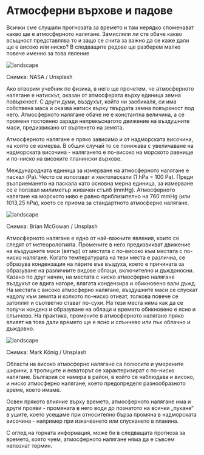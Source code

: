 # Атмосферни върхове и падове

Всички сме слушали прогнозата за времето и там нерядко споменават какво ще е атмосферното налягане. Замисляли ли сте обаче какво всъщност представлява то и защо се счита за важно да се каже дали ще е високо или ниско? В следващите редове ще разберем малко повече именно за това явление

![landscape](https://images.unsplash.com/photo-1446776811953-b23d57bd21aa?q=80&w=1472&auto=format&fit=crop&ixlib=rb-4.0.3&ixid=M3wxMjA3fDB8MHxwaG90by1wYWdlfHx8fGVufDB8fHx8fA%3D%3D)

<p class='caption'>Снимка: NASA / Unsplash<p>

Ако отворим учебник по физика, в него ще прочетем, че атмосферното налягане е натискът, оказан от атмосферата върху единица земна повърхност. С други думи, въздухът, който ни заобикаля, си има собствена маса и оказва натиск върху твърдата земна повърхност под него. Атмосферното налягане обаче не е константна величина, а се променя постоянно заради непрекъснатото движение на въздушните маси, предизвикано от въртенето на земята.

Атмосферното налягане е пряко зависимо и от надморската височина, на която се измерва. В общия случай то се понижава с увеличаване на надморската височина - налягането е по-високо на морското равнище и по-ниско на високите планински върхове. 

Международната единица за измерване на атмосферното налягане е паскал (Pa). Често се използват и хектопаскали (1 hPa = 100 Pa). Преди възприемането на паскала като основна мерна единица, за измерване се е ползвал милиметър живачен стълб (mmHg). Атмосферното налягане на морското ниво е равно приблизително на 760 mmHg (или 1013,25 hPa), което се приема за стандартното атмосферно налягане.

![landscape](https://images.unsplash.com/photo-1630260667842-830a17d12ec9?q=80&w=1470&auto=format&fit=crop&ixlib=rb-4.0.3&ixid=M3wxMjA3fDB8MHxwaG90by1wYWdlfHx8fGVufDB8fHx8fA%3D%3D)

<p class='caption'>Снимка: Brian McGowan / Unsplash<p>

Атмосферното налягане е едно от най-важните явления, които се следят от метеорологията. Промените в него предизвикват движение на въздушните маси (вятър) от местата с по-високо към местата с по-ниско налягане. Когато температурата на тези места е различна, се образува кондензация на пáрите във въздуха, което е причината за образуване на различните видове облаци, включително и дъждоносни. Казано по друг начин, на местата с ниско атмосферно налягане въздухът се вдига нагоре, влагата кондензира и обикновено вали дъжд. На местата с високо атмосферно налягане, въздушните маси се спускат надолу към земята и колкото по-ниско отиват, толкова повече се затоплят и съответно стават по-сухи. На тези места няма как да се получи конденз и образуване на облаци и времето обикновено е ясно и слънчево. На практика, промените в атмосферното налягане пряко влияят на това дали времето ще е ясно и слънчево или пък облачно и дъждовно.

![landscape](https://images.unsplash.com/photo-1590055531615-f16d36ffe8ec?q=80&w=1632&auto=format&fit=crop&ixlib=rb-4.0.3&ixid=M3wxMjA3fDB8MHxwaG90by1wYWdlfHx8fGVufDB8fHx8fA%3D%3D)

<p class='caption'>Снимка: Mark König / Unsplash<p>

Области на високо атмосферно налягане са полюсите и умерените ширини, а тропиците и екваторът се характеризират с по-ниско налягане. България се намира в район, в който се наблюдава и високо, и ниско атмосферно налягане, което предопределя разнообразното време, което имаме. 

Освен прякото влияние върху времето, атмосферното налягане има и други прояви - промяната в него води до познатото на всички „пукане“ в ушите, което усещаме при относително бърза промяна в надморската височина - например при изкачването или спускането в планина.

С оглед на горната информация, може би в следващата прогноза за времето, която чуем, атмосферното налягане няма да е съвсем непознат термин.